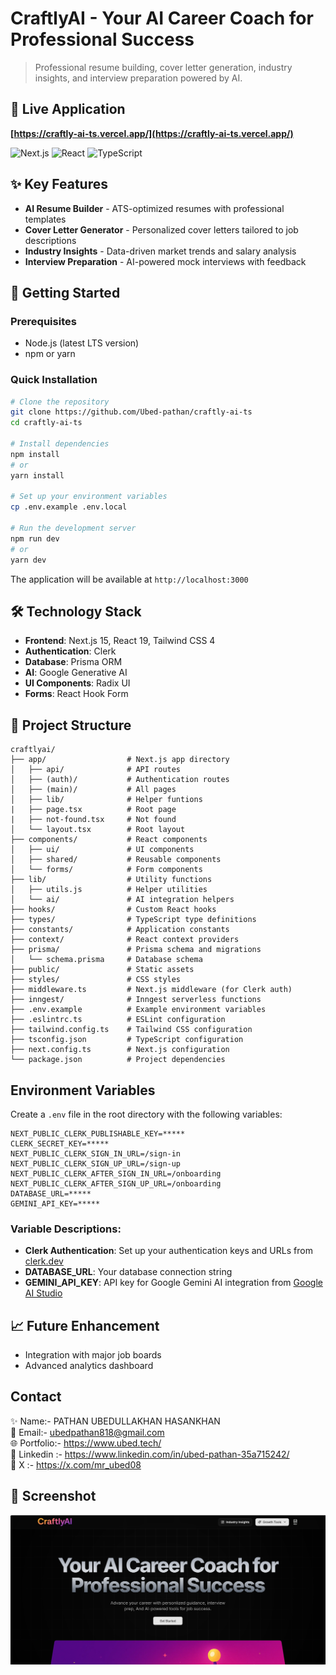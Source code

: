 # CraftlyAI - Your AI Career Coach for Professional Success

> Professional resume building, cover letter generation, industry insights, and interview preparation powered by AI.

## 📱 Live Application

**[https://craftly-ai-ts.vercel.app/](https://craftly-ai-ts.vercel.app/)**

![Next.js](https://img.shields.io/badge/Next.js-15+-black?style=flat-square&logo=next.js)
![React](https://img.shields.io/badge/React-19+-blue?style=flat-square&logo=react)
![TypeScript](https://img.shields.io/badge/TypeScript-5+-blue?style=flat-square&logo=typescript)

## ✨ Key Features

- **AI Resume Builder** - ATS-optimized resumes with professional templates
- **Cover Letter Generator** - Personalized cover letters tailored to job descriptions
- **Industry Insights** - Data-driven market trends and salary analysis
- **Interview Preparation** - AI-powered mock interviews with feedback

## 🚀 Getting Started

### Prerequisites
- Node.js (latest LTS version)
- npm or yarn

### Quick Installation

```bash
# Clone the repository
git clone https://github.com/Ubed-pathan/craftly-ai-ts
cd craftly-ai-ts

# Install dependencies
npm install
# or
yarn install

# Set up your environment variables
cp .env.example .env.local

# Run the development server
npm run dev
# or
yarn dev
```

The application will be available at `http://localhost:3000`


## 🛠️ Technology Stack

- **Frontend**: Next.js 15, React 19, Tailwind CSS 4
- **Authentication**: Clerk
- **Database**: Prisma ORM
- **AI**: Google Generative AI
- **UI Components**: Radix UI
- **Forms**: React Hook Form

## 📁 Project Structure

```
craftlyai/
├── app/                  # Next.js app directory
│   ├── api/              # API routes
│   ├── (auth)/           # Authentication routes
│   ├── (main)/           # All pages
│   ├── lib/              # Helper funtions
|   ├── page.tsx          # Root page
|   ├── not-found.tsx     # Not found
│   └── layout.tsx        # Root layout
├── components/           # React components
│   ├── ui/               # UI components
│   ├── shared/           # Reusable components
│   └── forms/            # Form components
├── lib/                  # Utility functions
│   ├── utils.js          # Helper utilities
│   └── ai/               # AI integration helpers
├── hooks/                # Custom React hooks
├── types/                # TypeScript type definitions
├── constants/            # Application constants
├── context/              # React context providers
├── prisma/               # Prisma schema and migrations
│   └── schema.prisma     # Database schema
├── public/               # Static assets
├── styles/               # CSS styles
├── middleware.ts         # Next.js middleware (for Clerk auth)
├── inngest/              # Inngest serverless functions
├── .env.example          # Example environment variables
├── .eslintrc.ts          # ESLint configuration
├── tailwind.config.ts    # Tailwind CSS configuration  
├── tsconfig.json         # TypeScript configuration
├── next.config.ts        # Next.js configuration
└── package.json          # Project dependencies
```

## Environment Variables

Create a `.env` file in the root directory with the following variables:

```
NEXT_PUBLIC_CLERK_PUBLISHABLE_KEY=*****
CLERK_SECRET_KEY=*****
NEXT_PUBLIC_CLERK_SIGN_IN_URL=/sign-in
NEXT_PUBLIC_CLERK_SIGN_UP_URL=/sign-up
NEXT_PUBLIC_CLERK_AFTER_SIGN_IN_URL=/onboarding
NEXT_PUBLIC_CLERK_AFTER_SIGN_UP_URL=/onboarding
DATABASE_URL=*****
GEMINI_API_KEY=*****
```

### Variable Descriptions:
- **Clerk Authentication**: Set up your authentication keys and URLs from [clerk.dev](https://clerk.dev)
- **DATABASE_URL**: Your database connection string
- **GEMINI_API_KEY**: API key for Google Gemini AI integration from [Google AI Studio](https://aistudio.google.com/)

## 📈 Future Enhancement

- Integration with major job boards
- Advanced analytics dashboard

## Contact
✨ Name:- PATHAN UBEDULLAKHAN HASANKHAN                                                           
📜 Email:- ubedpathan818@gmail.com                                                                
🌐 Portfolio:- https://www.ubed.tech/                
📱 Linkedin :- https://www.linkedin.com/in/ubed-pathan-35a715242/                           
🤖 X :- https://x.com/mr_ubed08

## 📱 Screenshot
![CraftlyAI Dashboard](/public/Demo.png)